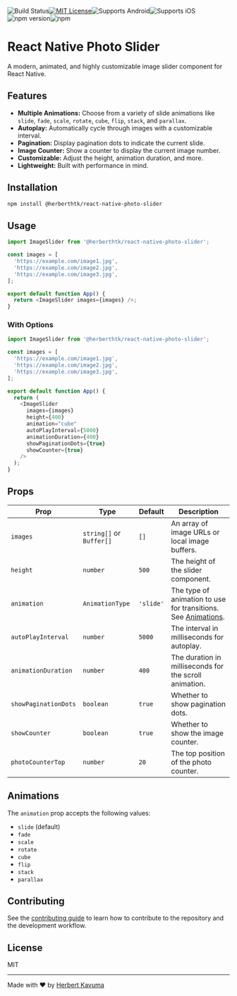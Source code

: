 ![Build Status](https://github.com/herberthk/react-native-photo-slider/actions/workflows/ci.yml/badge.svg)[![MIT License](https://img.shields.io/badge/License-MIT-blue.svg)](https://opensource.org/licenses/MIT)![Supports Android](https://img.shields.io/badge/Supports-Android-green.svg)![Supports iOS](https://img.shields.io/badge/Supports-iOS-blue.svg)![npm version](https://img.shields.io/npm/v/@herberthtk/react-native-photo-slider.svg)![npm](https://img.shields.io/npm/dw/@herberthtk/react-native-photo-slider)

# React Native Photo Slider

A modern, animated, and highly customizable image slider component for React Native.

## Features

*   **Multiple Animations:** Choose from a variety of slide animations like `slide`, `fade`, `scale`, `rotate`, `cube`, `flip`, `stack`, and `parallax`.
*   **Autoplay:** Automatically cycle through images with a customizable interval.
*   **Pagination:** Display pagination dots to indicate the current slide.
*   **Image Counter:** Show a counter to display the current image number.
*   **Customizable:** Adjust the height, animation duration, and more.
*   **Lightweight:** Built with performance in mind.

## Installation

```sh
npm install @herberthtk/react-native-photo-slider
```

## Usage

```javascript
import ImageSlider from '@herberthtk/react-native-photo-slider';

const images = [
  'https://example.com/image1.jpg',
  'https://example.com/image2.jpg',
  'https://example.com/image3.jpg',
];

export default function App() {
  return <ImageSlider images={images} />;
}
```

### With Options

```javascript
import ImageSlider from '@herberthtk/react-native-photo-slider';

const images = [
  'https://example.com/image1.jpg',
  'https://example.com/image2.jpg',
  'https://example.com/image3.jpg',
];

export default function App() {
  return (
    <ImageSlider
      images={images}
      height={400}
      animation="cube"
      autoPlayInterval={5000}
      animationDuration={400}
      showPaginationDots={true}
      showCounter={true}
    />
  );
}
```

## Props

| Prop                | Type                                      | Default   | Description                                                                 |
| ------------------- | ----------------------------------------- | --------- | --------------------------------------------------------------------------- |
| `images`            | `string[]` or `Buffer[]`                  | `[]`      | An array of image URLs or local image buffers.                                |
| `height`            | `number`                                  | `500`     | The height of the slider component.                                         |
| `animation`         | `AnimationType`                           | `'slide'` | The type of animation to use for transitions. See [Animations](#animations). |
| `autoPlayInterval`  | `number`                                  | `5000`    | The interval in milliseconds for autoplay.                                  |
| `animationDuration` | `number`                                  | `400`     | The duration in milliseconds for the scroll animation.                      |
| `showPaginationDots`| `boolean`                                 | `true`    | Whether to show pagination dots.                                            |
| `showCounter`       | `boolean`                                 | `true`    | Whether to show the image counter.                                          |
| `photoCounterTop`   | `number`                                  | `20`      | The top position of the photo counter.                                      |

## Animations

The `animation` prop accepts the following values:

*   `slide` (default)
*   `fade`
*   `scale`
*   `rotate`
*   `cube`
*   `flip`
*   `stack`
*   `parallax`

## Contributing

See the [contributing guide](CONTRIBUTING.md) to learn how to contribute to the repository and the development workflow.

## License

MIT

---

Made with ❤️ by [Herbert Kavuma](https://herbert.netbritz.com/)